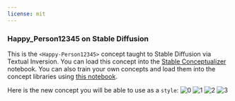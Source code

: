 ```yaml
---
license: mit
---
```

### Happy_Person12345 on Stable Diffusion
This is the `<Happy-Person12345>` concept taught to Stable Diffusion via Textual Inversion. You can load this concept into the [Stable Conceptualizer](https://colab.research.google.com/github/huggingface/notebooks/blob/main/diffusers/stable_conceptualizer_inference.ipynb) notebook. You can also train your own concepts and load them into the concept libraries using [this notebook](https://colab.research.google.com/github/huggingface/notebooks/blob/main/diffusers/sd_textual_inversion_training.ipynb).

Here is the new concept you will be able to use as a `style`:
![<Happy-Person12345> 0](https://huggingface.co/sd-concepts-library/happy-person12345/resolve/main/concept_images/0.jpeg)
![<Happy-Person12345> 1](https://huggingface.co/sd-concepts-library/happy-person12345/resolve/main/concept_images/3.jpeg)
![<Happy-Person12345> 2](https://huggingface.co/sd-concepts-library/happy-person12345/resolve/main/concept_images/2.jpeg)
![<Happy-Person12345> 3](https://huggingface.co/sd-concepts-library/happy-person12345/resolve/main/concept_images/1.jpeg)

